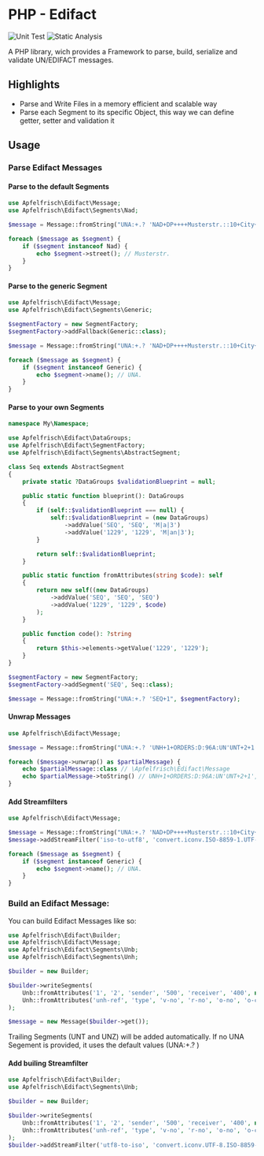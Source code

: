 # PHP - Edifact

![Unit Test](https://github.com/Apfelfrisch/Edifact/actions/workflows/phpunit.yml/badge.svg)
![Static Analysis](https://github.com/Apfelfrisch/Edifact/actions/workflows/psalm.yml/badge.svg)

A PHP library, wich provides a Framework to parse, build, serialize and validate UN/EDIFACT messages.

## Highlights
* Parse and Write Files in a memory efficient and scalable way 
* Parse each Segment to its specific Object, this way we can define getter, setter and validation it

## Usage

### Parse Edifact Messages

#### Parse to the default Segments
```php
use Apfelfrisch\Edifact\Message;
use Apfelfrisch\Edifact\Segments\Nad;

$message = Message::fromString("UNA:+.? 'NAD+DP++++Musterstr.::10+City++12345+DE");

foreach ($message as $segment) {
    if ($segment instanceof Nad) {
        echo $segment->street(); // Musterstr.
    }
}
```

#### Parse to the generic Segment
```php
use Apfelfrisch\Edifact\Message;
use Apfelfrisch\Edifact\Segments\Generic;

$segmentFactory = new SegmentFactory;
$segmentFactory->addFallback(Generic::class);

$message = Message::fromString("UNA:+.? 'NAD+DP++++Musterstr.::10+City++12345+DE", $segmentFactory);

foreach ($message as $segment) {
    if ($segment instanceof Generic) {
        echo $segment->name(); // UNA.
    }
}
```

#### Parse to your own Segments

```php
namespace My\Namespace;

use Apfelfrisch\Edifact\DataGroups;
use Apfelfrisch\Edifact\SegmentFactory;
use Apfelfrisch\Edifact\Segments\AbstractSegment;

class Seq extends AbstractSegment
{
    private static ?DataGroups $validationBlueprint = null;

    public static function blueprint(): DataGroups
    {
        if (self::$validationBlueprint === null) {
            self::$validationBlueprint = (new DataGroups)
                ->addValue('SEQ', 'SEQ', 'M|a|3')
                ->addValue('1229', '1229', 'M|an|3');
        }

        return self::$validationBlueprint;
    }

    public static function fromAttributes(string $code): self
    {
        return new self((new DataGroups)
            ->addValue('SEQ', 'SEQ', 'SEQ')
            ->addValue('1229', '1229', $code)
        );
    }

    public function code(): ?string
    {
        return $this->elements->getValue('1229', '1229');
    }
}

$segmentFactory = new SegmentFactory;
$segmentFactory->addSegment('SEQ', Seq::class);

$message = Message::fromString("UNA:+.? 'SEQ+1", $segmentFactory);
```

#### Unwrap Messages
```php
use Apfelfrisch\Edifact\Message;

$message = Message::fromString("UNA:+.? 'UNH+1+ORDERS:D:96A:UN'UNT+2+1'UNH+2+ORDERS:D:96A:UN'UNT+2+2'");

foreach ($message->unwrap() as $partialMessage) {
    echo $partialMessage::class // \Apfelfrisch\Edifact\Message
    echo $partialMessage->toString() // UNH+1+ORDERS:D:96A:UN'UNT+2+1', UNH+2+ORDERS:D:96A:UN'UNT+2+2'
}
```

#### Add Streamfilters
```php
use Apfelfrisch\Edifact\Message;

$message = Message::fromString("UNA:+.? 'NAD+DP++++Musterstr.::10+City++12345+DE");
$message->addStreamFilter('iso-to-utf8', 'convert.iconv.ISO-8859-1.UTF-8');

foreach ($message as $segment) {
    if ($segment instanceof Generic) {
        echo $segment->name(); // UNA.
    }
}
```


### Build an Edifact Message:

You can build Edifact Messages like so:

```php
use Apfelfrisch\Edifact\Builder;
use Apfelfrisch\Edifact\Message;
use Apfelfrisch\Edifact\Segments\Unb;
use Apfelfrisch\Edifact\Segments\Unh;

$builder = new Builder;

$builder->writeSegments(
    Unb::fromAttributes('1', '2', 'sender', '500', 'receiver', '400', new DateTime('2021-01-01 12:01:01'), 'unb-ref'),
    Unh::fromAttributes('unh-ref', 'type', 'v-no', 'r-no', 'o-no', 'o-co')
);

$message = new Message($builder->get());
```
Trailing Segments (UNT and UNZ) will be added automatically. 
If no UNA Segement is provided, it uses the default values (UNA:+.? )

#### Add builing Streamfilter 
```php
use Apfelfrisch\Edifact\Builder;
use Apfelfrisch\Edifact\Segments\Unb;

$builder = new Builder;

$builder->writeSegments(
    Unb::fromAttributes('1', '2', 'sender', '500', 'receiver', '400', new DateTime('2021-01-01 12:01:01'), 'unb-ref'),
    Unh::fromAttributes('unh-ref', 'type', 'v-no', 'r-no', 'o-no', 'o-co')
);
$builder->addStreamFilter('utf8-to-iso', 'convert.iconv.UTF-8.ISO-8859-1');
```
